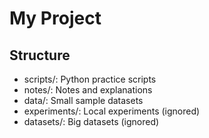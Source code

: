 # My Project
## Structure
- scripts/: Python practice scripts
- notes/: Notes and explanations
- data/: Small sample datasets
- experiments/: Local experiments (ignored)
- datasets/: Big datasets (ignored)